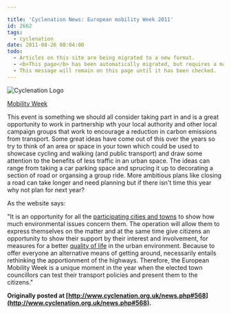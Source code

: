 ```yaml
---

title: 'Cyclenation News: European mobility Week 2011'
id: 2662
tags:
  - cyclenation
date: 2011-08-26 08:04:00
todo:
  - Articles on this site are being migrated to a new format.
  - <b>This page</b> has been automatically migrated, but requires a manual check-&amp;-tune to ensure the format and links all work as expected.
  - This message will remain on this page until it has been checked.
---
```


![Cyclenation Logo](http://www.pompeybug.co.uk/wp-content/plugins/wp-cyclenation-news/cnlogo.jpg)<p>[Mobility Week](http://www.mobilityweek.eu/ "mobility week")

This event is something we should all consider taking part in and is a great opportunity to work in partnership wth your local authority and other local campaign groups that work to encourage a reduction in carbon emissions from transport. Some great ideas have come out of this over the years so try to think of an area or space in your town which could be used to showcase cycling and walking (and public transport) and draw some attention to the benefits of less traffic in an urban space. The ideas can range from taking a car parking space and sprucing it up to decorating a section of road or organsing a group ride. More ambitious plans like closing a road can take longer and need planning but if there isn't time this year why not plan for next year?

As the website says:

"It is an opportunity for all the [participating cities and towns](http://www.mobilityweek.eu/-Participating-cities-.html) to show how much environmental issues concern them. The operation will  allow them to express themselves on the matter and at the same time give  citizens an opportunity to show their support by their interest and  involvement, for measures for a better [quality of life](http://en.wikipedia.org/wiki/Quality_of_life) in the urban environment. Because to offer everyone an alternative  means of getting around, necessarily entails rethinking the  apportionment of the highways. Therefore, the European Mobility Week is a unique moment in the year when the elected town councillors can  test their transport policies and present them to the citizens." 

**Originally posted at [http://www.cyclenation.org.uk/news.php#568](http://www.cyclenation.org.uk/news.php#568).**